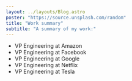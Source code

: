 ```yaml
---
layout: ../layouts/Blog.astro
poster: "https://source.unsplash.com/random"
title: "Work summary"
subtitle: "A summary of my work:"
---
```


- VP Engineering at Amazon
- VP Engineering at Facebook
- VP Engineering at Google
- VP Engineering at Netflix
- VP Engineering at Tesla
